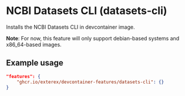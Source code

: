 # NCBI Datasets CLI (datasets-cli)

Installs the NCBI Datasets CLI in devcontainer image.

**Note**: For now, this feature will only support debian-based systems and x86_64-based images.

## Example usage

```json
"features": {
    "ghcr.io/exterex/devcontainer-features/datasets-cli": {}
}
```

